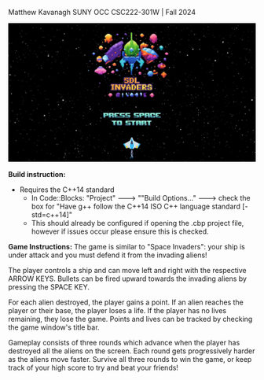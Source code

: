 Matthew Kavanagh
SUNY OCC
CSC222-301W  | Fall 2024

![sdl invaders](https://github.com/mkavanagh-23/SDL-Invaders/blob/e50ce30b724bbab0c4b9557e076231643073594f/graphics/screenshot.png)

**Build instruction:**
- Requires the C++14 standard
	-  In Code::Blocks: "Project" ---> ""Build Options..." ---> check the box for "Have g++ follow the C++14 ISO C++ language standard [-std=c++14]"
	-  This should already be configured if opening the .cbp project file, however if issues occur please ensure this is checked.

**Game Instructions:**
The game is similar to "Space Invaders": your ship is under attack and you must defend it from the invading aliens!

The player controls a ship and can move left and right with the respective ARROW KEYS. Bullets can be fired upward towards the invading aliens by pressing the SPACE KEY.

For each alien destroyed, the player gains a point. If an alien reaches the player or their base, the player loses a life. If the player has no lives remaining, they lose the game. Points and lives can be tracked by checking the game window's title bar.

Gameplay consists of three rounds which advance when the player has destroyed all the aliens on the screen. Each round gets progressively harder as the aliens move faster. Survive all three rounds to win the game, or keep track of your high score to try and beat your friends!
